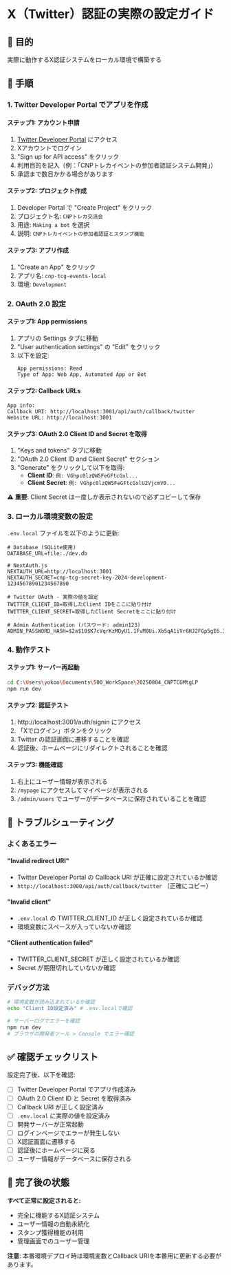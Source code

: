 # X（Twitter）認証の実際の設定ガイド

## 🎯 目的
実際に動作するX認証システムをローカル環境で構築する

## 📝 手順

### 1. Twitter Developer Portal でアプリを作成

#### ステップ1: アカウント申請
1. [Twitter Developer Portal](https://developer.twitter.com/) にアクセス
2. Xアカウントでログイン
3. "Sign up for API access" をクリック
4. 利用目的を記入（例：「CNPトレカイベントの参加者認証システム開発」）
5. 承認まで数日かかる場合があります

#### ステップ2: プロジェクト作成
1. Developer Portal で "Create Project" をクリック
2. プロジェクト名: `CNPトレカ交流会`
3. 用途: `Making a bot` を選択
4. 説明: `CNPトレカイベントの参加者認証とスタンプ機能`

#### ステップ3: アプリ作成
1. "Create an App" をクリック
2. アプリ名: `cnp-tcg-events-local`
3. 環境: `Development`

### 2. OAuth 2.0 設定

#### ステップ1: App permissions
1. アプリの Settings タブに移動
2. "User authentication settings" の "Edit" をクリック
3. 以下を設定:
   ```
   App permissions: Read
   Type of App: Web App, Automated App or Bot
   ```

#### ステップ2: Callback URLs
```
App info:
Callback URI: http://localhost:3001/api/auth/callback/twitter  
Website URL: http://localhost:3001
```

#### ステップ3: OAuth 2.0 Client ID and Secret を取得
1. "Keys and tokens" タブに移動
2. "OAuth 2.0 Client ID and Client Secret" セクション
3. "Generate" をクリックして以下を取得:
   - **Client ID**: `例: VGhpc0lzQW5FeGFtcGxl...`
   - **Client Secret**: `例: VGhpc0lzQW5FeGFtcGxlU2VjcmV0...`

⚠️ **重要**: Client Secret は一度しか表示されないので必ずコピーして保存

### 3. ローカル環境変数の設定

`.env.local` ファイルを以下のように更新:

```env
# Database (SQLite使用)
DATABASE_URL=file:./dev.db

# NextAuth.js
NEXTAUTH_URL=http://localhost:3001
NEXTAUTH_SECRET=cnp-tcg-secret-key-2024-development-12345678901234567890

# Twitter OAuth - 実際の値を設定
TWITTER_CLIENT_ID=取得したClient IDをここに貼り付け
TWITTER_CLIENT_SECRET=取得したClient Secretをここに貼り付け

# Admin Authentication (パスワード: admin123)
ADMIN_PASSWORD_HASH=$2a$10$K7cVqrKzMOyU1.1FvM8Ui.Xb5qA1iVr6HJ2FGp5gE6.3L0R4D4XF2
```

### 4. 動作テスト

#### ステップ1: サーバー再起動
```bash
cd C:\Users\yokoo\Documents\500_WorkSpace\20250804_CNPTCGMtgLP
npm run dev
```

#### ステップ2: 認証テスト
1. http://localhost:3001/auth/signin にアクセス
2. 「Xでログイン」ボタンをクリック
3. Twitter の認証画面に遷移することを確認
4. 認証後、ホームページにリダイレクトされることを確認

#### ステップ3: 機能確認
1. 右上にユーザー情報が表示される
2. `/mypage` にアクセスしてマイページが表示される
3. `/admin/users` でユーザーがデータベースに保存されていることを確認

## 🔧 トラブルシューティング

### よくあるエラー

#### "Invalid redirect URI"
- Twitter Developer Portal の Callback URI が正確に設定されているか確認
- `http://localhost:3000/api/auth/callback/twitter` （正確にコピー）

#### "Invalid client"  
- `.env.local` の TWITTER_CLIENT_ID が正しく設定されているか確認
- 環境変数にスペースが入っていないか確認

#### "Client authentication failed"
- TWITTER_CLIENT_SECRET が正しく設定されているか確認
- Secret が期限切れしていないか確認

### デバッグ方法
```bash
# 環境変数が読み込まれているか確認
echo "Client ID設定済み" # .env.localで確認

# サーバーログでエラーを確認
npm run dev
# ブラウザの開発者ツール > Console でエラー確認
```

## ✅ 確認チェックリスト

設定完了後、以下を確認:

- [ ] Twitter Developer Portal でアプリ作成済み
- [ ] OAuth 2.0 Client ID と Secret を取得済み
- [ ] Callback URI が正しく設定済み
- [ ] `.env.local` に実際の値を設定済み
- [ ] 開発サーバーが正常起動
- [ ] ログインページでエラーが発生しない
- [ ] X認証画面に遷移する
- [ ] 認証後にホームページに戻る
- [ ] ユーザー情報がデータベースに保存される

## 🚀 完了後の状態

**すべて正常に設定されると:**
- 完全に機能するX認証システム
- ユーザー情報の自動永続化  
- スタンプ獲得機能の利用
- 管理画面でのユーザー管理

**注意**: 本番環境デプロイ時は環境変数とCallback URIを本番用に更新する必要があります。